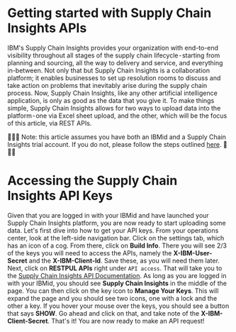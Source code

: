 # Getting started with Supply Chain Insights APIs

IBM's Supply Chain Insights provides your organization with end-to-end visibility throughout all stages of the supply chain lifecycle - starting from planning and sourcing, all the way to delivery and service, and everything in-between. Not only that but Supply Chain Insights is a collaboration platform; it enables businesses to set up resolution rooms to discuss and take action on problems that inevitably arise during the supply chain process. Now, Supply Chain Insights, like any other artificial intelligence application, is only as good as the data that you give it. To make things simple, Supply Chain Insights allows for two ways to upload data into the platform - one via Excel sheet upload, and the other, which will be the focus of this article, via REST APIs. 

🚨🚨🚨 Note: this article assumes you have both an IBMid and a Supply Chain 
Insights trial account. If you do not, please follow the steps outlined 
[here](https://github.com/horeaporutiu/supply-chain-insights#1-get-an-ibm-id). 🚨🚨🚨

# Accessing the Supply Chain Insights API Keys



Given that you are logged in with your IBMid and have launched your 
Supply Chain Insights platform, you are now ready to start uploading some data. 
Let's first dive into how to get your API keys. From your operations center, look
at the left-side navigation bar. Click on the settings tab, which has an icon 
of a cog. From there, click on **Build Info**. There you will see 2/3 of the keys
you will need to access the APIs, namely the **X-IBM-User-Secret** and the 
**X-IBM-Client-Id**. Save these, as you will need them later. Next, click on 
**RESTPUL APIs** right under `API access`. That will take you to the 
[Supply Chain Insights API Documentation](https://developer.ibm.com/api/mypage/). As 
long as you are logged in with your IBMid, you should see **Supply Chain Insights**
in the middle of the page. You can then click on the key icon to **Manage Your Keys**.
This will expand the page and you should see two icons, one with a lock and the other 
a key. If you hover your mouse over the keys, you should see a button that says **SHOW**.
Go ahead and click on that, and take note of the **X-IBM-Client-Secret**. That's it! 
You are now ready to make an API request! 

